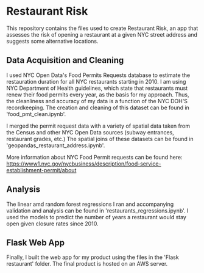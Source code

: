 # Restaurant Risk

This repository contains the files used to create Restaurant Risk, an app that assesses the risk of opening a restaurant at a given NYC street address and suggests some alternative locations.

## Data Acquisition and Cleaning

I used NYC Open Data's Food Permits Requests database to estimate the restauration duration for all NYC restaurants starting in 2010. I am using NYC Department of Health guidelines, which state that restaurants must renew their food permits every year, as the basis for my approach. Thus, the cleanliness and accuracy of my data is a function of the NYC DOH'S recordkeeping. The creation and cleaning of this dataset can be found in 'food_pmt_clean.ipynb'. 

I merged the permit request data with a variety of spatial data taken from the Census and other NYC Open Data sources (subway entrances, restaurant grades, etc.) The spatial joins of these datasets can be found in 'geopandas_restaurant_address.ipynb'.

More information about NYC Food Permit requests can be found here: https://www1.nyc.gov/nycbusiness/description/food-service-establishment-permit/about

## Analysis

The linear amd random forest regressions I ran and accompanying validation and analysis can be found in 'restaurants_regressions.ipynb'. I used the models to predict the number of years a restaurant would stay open given closure rates since 2010.

## Flask Web App

Finally, I built the web app for my product using the files in the 'Flask restaurant' folder. The final product is hosted on an AWS server.  
